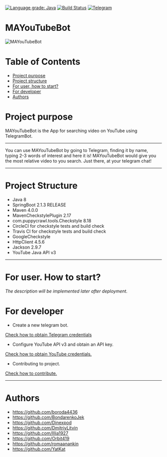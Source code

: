 [![Language grade: Java](https://img.shields.io/lgtm/grade/java/g/boroda4436/mate_academy_wikibot_NOV18.svg?logo=lgtm&logoWidth=18)](https://lgtm.com/projects/g/boroda4436/mate_academy_wikibot_NOV18/context:java)
[![Build Status](https://travis-ci.com/boroda4436/mate_academy_wikibot_NOV18.svg?branch=master)](https://travis-ci.com/boroda4436/mate_academy_wikibot_NOV18)
[![Telegram](http://trellobot.doomdns.org/telegrambadge.svg)](https://telegram.me/mawb_nov_18_bot)

# MAYouTubeBot
![MAYouTubeBot](/images/youtube_telegram.png)

# Table of Contents
* [Project purpose](#purpose)
* [Project structure](#structure)
* [For user, how to start?](#user-start)
* [For developer](#developer-start)
* [Authors](#authors)

# <a name="purpose"></a>Project purpose
MAYouTubeBot is the App for searching video on YouTube using TelegramBot.
<hr>
You can use MAYouTubeBot by going to Telegram, 
finding it by name, typing 2-3 words of interest and here it is! 
MAYouTubeBot would give you the most relative video to you search. Just there,
at your telegram chat!
<hr>

# <a name="structure"></a>Project Structure
* Java 8
* SpringBoot 2.1.3 RELEASE
* Maven 4.0.0
* MavenCheckstylePlugin 2.17
* com.puppycrawl.tools.Checkstyle 8.18
* CircleCI for checkstyle tests and build check
* Travis CI for checkstyle tests and build check
* GoogleCheckstyle
* HttpClient 4.5.6
* Jackson 2.9.7
* YouTube Java API v3
<hr>

# <a name="user-start"></a>For user. How to start?
*The description will be implemented later after deployment.*
 

# <a name="developer-start"></a>For developer

* Create a new telegram bot.

[Check how to obtain Telegram credentials](https://github.com/boroda4436/mate_academy_wikibot_NOV18/wiki/How-to-obtain--Telegram-bot-credentials%3F)

* Configure YouTube API v3 and obtain an API key.

[Check how to obtain YouTube credentials.](https://github.com/boroda4436/mate_academy_wikibot_NOV18/wiki/How-to-obtain-YouTube-API-key%3F)

* Contributing to project.

[Check how to contribute. ](https://github.com/boroda4436/mate_academy_wikibot_NOV18/blob/master/CONTRIBUTING.md)
<hr>

# <a name="authors"></a>Authors
* https://github.com/boroda4436
* https://github.com/BondarenkoJek
* https://github.com/Dinexpod
* https://github.com/DmitriyLitvin
* https://github.com/Illia1927
* https://github.com/Orbit419
* https://github.com/romaanankin
* https://github.com/YatKat
